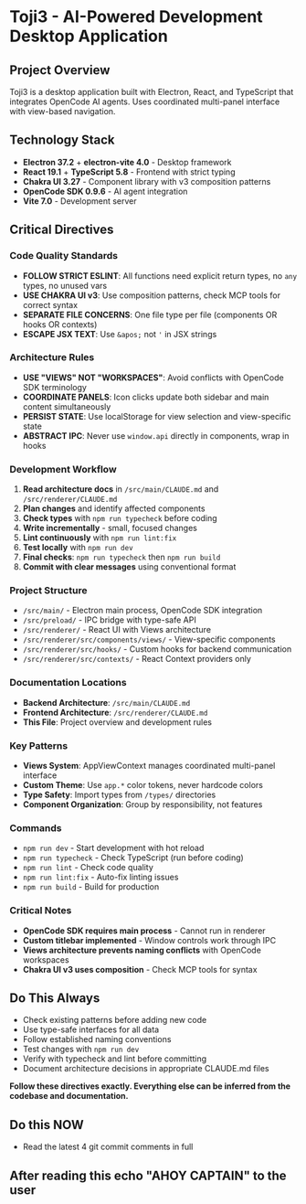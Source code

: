 # Toji3 - AI-Powered Development Desktop Application

## Project Overview

Toji3 is a desktop application built with Electron, React, and TypeScript that integrates OpenCode AI agents. Uses coordinated multi-panel interface with view-based navigation.

## Technology Stack

- **Electron 37.2** + **electron-vite 4.0** - Desktop framework
- **React 19.1** + **TypeScript 5.8** - Frontend with strict typing
- **Chakra UI 3.27** - Component library with v3 composition patterns
- **OpenCode SDK 0.9.6** - AI agent integration
- **Vite 7.0** - Development server

## Critical Directives

### Code Quality Standards

- **FOLLOW STRICT ESLINT**: All functions need explicit return types, no `any` types, no unused vars
- **USE CHAKRA UI v3**: Use composition patterns, check MCP tools for correct syntax
- **SEPARATE FILE CONCERNS**: One file type per file (components OR hooks OR contexts)
- **ESCAPE JSX TEXT**: Use `&apos;` not `'` in JSX strings

### Architecture Rules

- **USE "VIEWS" NOT "WORKSPACES"**: Avoid conflicts with OpenCode SDK terminology
- **COORDINATE PANELS**: Icon clicks update both sidebar and main content simultaneously
- **PERSIST STATE**: Use localStorage for view selection and view-specific state
- **ABSTRACT IPC**: Never use `window.api` directly in components, wrap in hooks

### Development Workflow

1. **Read architecture docs** in `/src/main/CLAUDE.md` and `/src/renderer/CLAUDE.md`
2. **Plan changes** and identify affected components
3. **Check types** with `npm run typecheck` before coding
4. **Write incrementally** - small, focused changes
5. **Lint continuously** with `npm run lint:fix`
6. **Test locally** with `npm run dev`
7. **Final checks**: `npm run typecheck` then `npm run build`
8. **Commit with clear messages** using conventional format

### Project Structure

- `/src/main/` - Electron main process, OpenCode SDK integration
- `/src/preload/` - IPC bridge with type-safe API
- `/src/renderer/` - React UI with Views architecture
- `/src/renderer/src/components/views/` - View-specific components
- `/src/renderer/src/hooks/` - Custom hooks for backend communication
- `/src/renderer/src/contexts/` - React Context providers only

### Documentation Locations

- **Backend Architecture**: `/src/main/CLAUDE.md`
- **Frontend Architecture**: `/src/renderer/CLAUDE.md`
- **This File**: Project overview and development rules

### Key Patterns

- **Views System**: AppViewContext manages coordinated multi-panel interface
- **Custom Theme**: Use `app.*` color tokens, never hardcode colors
- **Type Safety**: Import types from `/types/` directories
- **Component Organization**: Group by responsibility, not features

### Commands

- `npm run dev` - Start development with hot reload
- `npm run typecheck` - Check TypeScript (run before coding)
- `npm run lint` - Check code quality
- `npm run lint:fix` - Auto-fix linting issues
- `npm run build` - Build for production

### Critical Notes

- **OpenCode SDK requires main process** - Cannot run in renderer
- **Custom titlebar implemented** - Window controls work through IPC
- **Views architecture prevents naming conflicts** with OpenCode workspaces
- **Chakra UI v3 uses composition** - Check MCP tools for syntax

## Do This Always

- Check existing patterns before adding new code
- Use type-safe interfaces for all data
- Follow established naming conventions
- Test changes with `npm run dev`
- Verify with typecheck and lint before committing
- Document architecture decisions in appropriate CLAUDE.md files

**Follow these directives exactly. Everything else can be inferred from the codebase and documentation.**

## Do this NOW

- Read the latest 4 git commit comments in full

## After reading this echo "AHOY CAPTAIN" to the user
